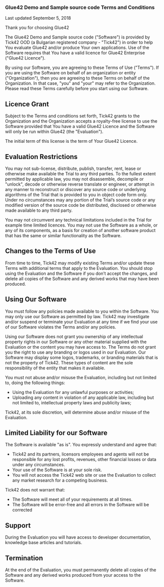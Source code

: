 ### Glue42 Demo and Sample source code Terms and Conditions
Last updated September 5, 2018

Thank you for choosing Glue42

The Glue42 Demo and Sample source code ("Software") is provided by Tick42 OOD (a Bulgarian registered company - "Tick42") in order to help You evaluate Glue42 and/or produce Your own applications. Use of the Software requires that You have a valid licence for Glue42 Enterprise ("Glue42 Licence").

By using our Software, you are agreeing to these Terms of Use ("Terms"). If you are using the Software on behalf of an organization or entity ("Organization"), then you are agreeing to these Terms on behalf of the Organization. In that case, "you" and "your" may refer to the Organization. Please read these Terms carefully before you start using our Software.

## Licence Grant

Subject to the Terms and conditions set forth, Tick42 grants to the Organization and the Organization accepts a royalty-free license to use the Software provided that You have a valid Glue42 Licence and the Software will only be run within Glue42 (the "Evaluation").

The initial term of this license is the term of Your Glue42 Licence.

## Evaluation Restrictions

You may not sub-license, distribute, publish, transfer, rent, lease or otherwise make available the Trial to any third parties. To the fullest extent permitted by applicable law, you may not disassemble, decompile or "unlock", decode or otherwise reverse translate or engineer, or attempt in any manner to reconstruct or discover any source code or underlying algorithms of the Trial that is provided to you in object code form only. Under no circumstances may any portion of the Trial’s source code or any modified version of the source code be distributed, disclosed or otherwise made available to any third party.

You may not circumvent any technical limitations included in the Trial for example time limited licences. You may not use the Software as a whole, or any of its components, as a basis for creation of another software product that has the same or similar functionality as the Software.

## Changes to the Terms of Use

From time to time, Tick42 may modify existing Terms and/or update these Terms with additional terms that apply to the Evaluation. You should stop using the Evaluation and the Software if you don’t accept the changes, and delete all copies of the Software and any derived works that may have been produced.

## Using Our Software

You must follow any policies made available to you within the Software. You may only use our Software as permitted by law. Tick42 may investigate and/or suspend or terminate your Evaluation at any time if we find your use of our Software violates the Terms and/or any policies.

Using our Software does not grant you ownership of any intellectual property rights in our Software or any other material supplied with the Evaluation or the content you may have access to. The Terms do not grant you the right to use any branding or logos used in our Evaluation. Our Software may display some logos, trademarks, or branding materials that is not the property of Tick42. These types of content are the sole responsibility of the entity that makes it available.

You must not abuse and/or misuse the Evaluation, including but not limited to, doing the following things:
- Using the Evaluation for any unlawful purposes or activities;
- Uploading any content in violation of any applicable law, including but not limited to, intellectual property laws and publicity laws;

Tick42, at its sole discretion, will determine abuse and/or misuse of the Evaluation.

## Limited Liability for our Software

The Software is available "as is". You expressly understand and agree that:
- Tick42 and its partners, licensors employees and agents will not be responsible for any lost profits, revenues, other financial losses or data under any circumstances.
- Your use of the Software is at your sole risk.
- You will not access the Tick42 web site or use the Evaluation to collect any market research for a competing business.

Tick42 does not warrant that:
- The Software will meet all of your requirements at all times.
- The Software will be error-free and all errors in the Software will be corrected

## Support

During the Evaluation you will have access to developer documentation, knowledge base articles and tutorials.

## Termination

At the end of the Evaluation, you must permanently delete all copies of the Software and any derived works produced from your access to the Software.